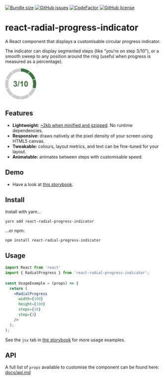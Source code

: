 [![Bundle size](https://img.shields.io/bundlephobia/minzip/react-radial-progress-indicator.svg)](https://bundlephobia.com/result?p=react-radial-progress-indicator)
[![GitHub issues](https://img.shields.io/github/issues/twisty/react-radial-progress-indicator.svg)](https://github.com/twisty/react-radial-progress-indicator/issues)
[![CodeFactor](https://www.codefactor.io/repository/github/twisty/react-radial-progress-indicator/badge)](https://www.codefactor.io/repository/github/twisty/react-radial-progress-indicator)
[![GitHub license](https://img.shields.io/github/license/twisty/react-radial-progress-indicator.svg)](https://github.com/twisty/react-radial-progress-indicator/blob/master/LICENSE)

# react-radial-progress-indicator

A React component that displays a customisable circular progress indicator.

The indicator can display segmented steps (like “you’re on step 3/10”), or a smooth sweep to any position around the ring (useful when progress is measured as a percentage).

<img alt="3/10" src="docs/example.png" width="100" height="100" />

## Features

* **Lightweight:** [~2kb when minified and gzipped](https://bundlephobia.com/result?p=react-radial-progress-indicator). No runtime dependencies.
* **Responsive:** draws natively at the pixel density of your screen using HTML5 canvas.
* **Tweakable:** colours, layout metrics, and text can be fine-tuned for your layout.
* **Animatable:** animates between steps with customisable speed.

## Demo

* Have a look at [this storybook](https://twisty.github.io/react-radial-progress-indicator/).

## Install

Install with yarn…

```
yarn add react-radial-progress-indicator
```

…or npm:

```
npm install react-radial-progress-indicator
```

## Usage

```jsx
import React from 'react'
import { RadialProgress } from 'react-radial-progress-indicator';

const UsageExample = (props) => {
  return (
    <RadialProgress
      width={100}
      height={100}
      steps={10}
      step={3}
    />
  );
);
```

See the `jsx` tab in [the storybook](https://twisty.github.io/react-radial-progress-indicator/) for more usage examples.

## API

A full list of `props` available to customise the component can be found here: [docs/api.md](docs/api.md)
